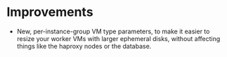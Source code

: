 # Improvements

- New, per-instance-group VM type parameters, to make it easier to
  resize your worker VMs with larger ephemeral disks, without
  affecting things like the haproxy nodes or the database.
